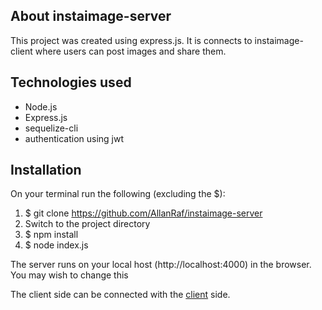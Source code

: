 ## About instaimage-server
This project was created using express.js.  It is connects to instaimage-client where users can post images and share them.

## Technologies used
* Node.js
* Express.js
* sequelize-cli
* authentication using jwt

## Installation
On your terminal run the following (excluding the $):
1. $ git clone https://github.com/AllanRaf/instaimage-server
2. Switch to the project directory
3. $ npm install
4. $ node index.js

The server runs on your local host (http://localhost:4000) in the browser.  You may wish to change this

The client side can be connected with the [client](https://github.com/AllanRaf/instaimage-client) side.


